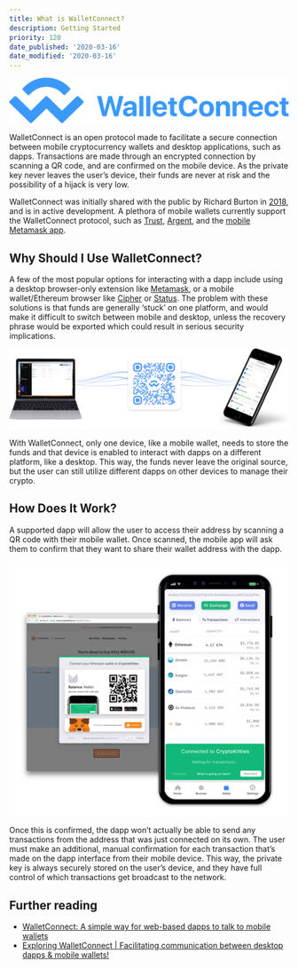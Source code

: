 ```yaml
---
title: What is WalletConnect?
description: Getting Started
priority: 120
date_published: '2020-03-16'
date_modified: '2020-03-16'
---
```


![WalletConnect logo](../../assets/general-knowledge/ethereum-blockchain/what-is-walletconnect/walletconnect-logo.png)

WalletConnect is an open protocol made to facilitate a secure connection between mobile cryptocurrency wallets and desktop applications, such as dapps. Transactions are made through an encrypted connection by scanning a QR code, and are confirmed on the mobile device. As the private key never leaves the user’s device, their funds are never at risk and the possibility of a hijack is very low. 

WalletConnect was initially shared with the public by Richard Burton in [2018](https://medium.com/balance-io/walletbridge-a-simple-way-for-web-based-dapps-to-talk-to-mobile-wallets-5c4015f1838c), and is in active development. A plethora of mobile wallets currently support the WalletConnect protocol, such as [Trust](https://trustwallet.com/), [Argent](https://www.argent.xyz/), and the [mobile Metamask app](https://metamask.io/). 

## Why Should I Use WalletConnect?

A few of the most popular options for interacting with a dapp include using a desktop browser-only extension like [Metamask](https://metamask.io/), or a mobile wallet/Ethereum browser like [Cipher](https://www.cipherbrowser.com/) or [Status](https://status.im/). The problem with these solutions is that funds are generally ‘stuck’ on one platform, and would make it difficult to switch between mobile and desktop, unless the recovery phrase would be exported which could result in serious security implications.

![QR code](../../assets/general-knowledge/ethereum-blockchain/what-is-walletconnect/qr-connection.png)

With WalletConnect, only one device, like a mobile wallet, needs to store the funds and that device is enabled to interact with dapps on a different platform, like a desktop. This way, the funds never leave the original source, but the user can still utilize different dapps on other devices to manage their crypto.

## How Does It Work?

A supported dapp will allow the user to access their address by scanning a QR code with their mobile wallet. Once scanned, the mobile app will ask them to confirm that they want to share their wallet address with the dapp.

![CryptoKitties example](../../assets/general-knowledge/ethereum-blockchain/what-is-walletconnect/cryptokitties-example.png)

Once this is confirmed, the dapp won’t actually be able to send any transactions from the address that was just connected on its own. The user must make an additional, manual confirmation for each transaction that’s made on the dapp interface from their mobile device. This way, the private key is always securely stored on the user’s device, and they have full control of which transactions get broadcast to the network.

## Further reading

* [WalletConnect: A simple way for web-based dapps to talk to mobile wallets](https://medium.com/balance-io/walletbridge-a-simple-way-for-web-based-dapps-to-talk-to-mobile-wallets-5c4015f1838c)
* [Exploring WalletConnect | Facilitating communication between desktop dapps & mobile wallets!](https://medium.com/@dedicatedguy/exploring-walletconnect-facilitating-thcommunication-between-desktop-dapps-mobile-wallets-f0a4424c0c2c)
